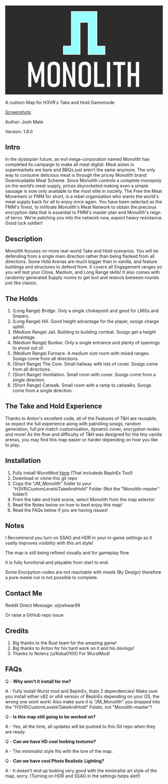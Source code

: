 ![MonolithLogo](/Monolith_WithText.png)

A custom Map for H3VR's Take and Hold Gamemode

[Screenshots](https://imgur.com/a/nb7z7v0)

Author: Josh Mate

Version: 1.6.0

## Intro
In the dystopian future, an evil mega-corporation named Monolith has completed its campaign to make all meat digital. Meat aisles in supermarkets are bare and BBQs just aren't the same anymore. The only way to consume delicious meat is through the pricey Monolith brand Downloadable Meat Scheme. Since Monolith controls a complete monopoly on the world’s meat supply, prices skyrocketed making even a simple sausage is now only available to the most elite in society. The Free the Meat Movement or FMM for short, is a rebel organisation who wants the world's meat supply back for all to enjoy once again. You have been selected as the FMM's finest, to infiltrate Monolith's Meat Network to obtain the precious encryption data that is essential to FMM's master plan end Monolith's reign of terror. We’re patching you into the network now, expect heavy resistance. Good luck soldier!

## Description
Monolith focuses on more real-world Take and Hold scenarios. You will be defending from a single main direction rather than being flanked from all directions. Some Hold Arenas are much bigger than in vanilla, and feature buildings and structures to defend from. It covers all Engagement ranges so you will test your Close, Medium, and Long Range skills! It also comes with randomly generated Supply rooms to get loot and restock between rounds just like classic.

## The Holds

1. (Long Range) Bridge. Only a single chokepoint and good for LMGs and Snipers.
2. (Long Range) Hill. Good height advantage for the player, sosigs charge uphill.
3. (Medium Range) Jail. Building to building combat. Sosigs get a height advantage.
4. (Medium Range) Bunker. Only a single entrance and plenty of openings to shoot out of.
5. (Medium Range) Furnace.  A medium size room with mixed ranges. Sosigs come from all directions.
6. (Short Range) The Core. Small hallway with lots of cover. Sosigs come from all directions.
7. (Short Range) Ventilation. Small room with cover. Sosigs come from a single direction.
8. (Short Range) Catwalk. Small room with a ramp to catwalks. Sosigs come from a single direction.


## The Take and Hold Experience
Thanks to Anton's excellent code, all of the Features of T&H are reusable, so expect the full experience along with patrolling sosigs, random generation, full pre match customisation, dynamic cover, encryption nodes and more!
As the flow and difficulty of T&H was designed for the tiny vanilla arenas, you may find this map easier or harder depending on how you like to play.

## Installation
1. Fully install WurstMod [Here](https://github.com/Nolenz/WurstMod) (That includeds BepInEx Too!)
2. Download or clone this git repo
3. Copy the "JM_Monolith" folder to your "H3VR\CustomLevels\TakeAndHold" Folder (Not the "Monolith-master" folder!)
4. From the take and hold scene, select Monolith from the map selector
5. Read the Notes below on how to best enjoy this map!
6. Read the FAQs below if you are having issues!

## Notes
I Recommend you turn on SSAO and HDR in your in-game settings as it vastly improves visibility with this art style!

The map is still being refined visually and for gameplay flow.

It is fully functional and playable from start to end.

Some Encrpytion nodes are not reachable with meele (By Design) therefore a pure meele run is not possible to complete.

## Contact Me
Reddit Direct Message: u/joshwar99

Or raise a GitHub repo issue 

## Credits
1. Big thanks to the Rust team for the amazing game!
2. Big thanks to Anton for his hard work on it and his devlogs!
3. Thanks to Nolenz (u/Koba0100) For WurstMod!

## FAQs

Q - **Why won't it install for me?**

A - Fully install Wurst mod and BepInEx, thats 2 dependencies! Make sure you install either x82 or x64 version of BepInEx depending on your OS, the wrong one wont work! Also make sure it is "JM_Monolith" you dropped into the "H3VR\CustomLevels\TakeAndHold" Folder, not "Monolith-master"!


Q - **Is this map still going to be worked on?**

A - Yes, all the time, all updates will be pushed to this Git repo when they are ready.


Q - **Can we have HD cool looking textures?**

A - The minimalist style fits with the lore of the map.


Q - **Can we have cool Photo Realistic Lighting?**

A - It doesn't end up looking very good with the minimalist art style of the map, sorry. (Turning on HDR and SSAO in the settings helps alot!)
